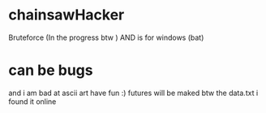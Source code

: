 # chainsawHacker
Bruteforce (In the progress btw )
AND is for windows (bat) 
# can be bugs 
and i am bad at ascii art 
have fun :)
futures will be maked 
btw the data.txt i found it online 

